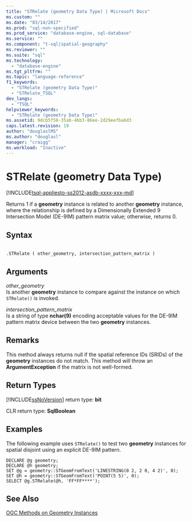 ```yaml
---
title: "STRelate (geometry Data Type) | Microsoft Docs"
ms.custom: ""
ms.date: "03/14/2017"
ms.prod: "sql-non-specified"
ms.prod_service: "database-engine, sql-database"
ms.service: ""
ms.component: "t-sql|spatial-geography"
ms.reviewer: ""
ms.suite: "sql"
ms.technology: 
  - "database-engine"
ms.tgt_pltfrm: ""
ms.topic: "language-reference"
f1_keywords: 
  - "STRelate (geometry Data Type)"
  - "STRelate_TSQL"
dev_langs: 
  - "TSQL"
helpviewer_keywords: 
  - "STRelate (geometry Data Type)"
ms.assetid: 9dcb5f58-35ab-4bb3-86ee-2d29eefba6d3
caps.latest.revision: 19
author: "douglaslMS"
ms.author: "douglasl"
manager: "craigg"
ms.workload: "Inactive"
---
```

# STRelate (geometry Data Type)
[!INCLUDE[tsql-appliesto-ss2012-asdb-xxxx-xxx-md](../../includes/tsql-appliesto-ss2012-asdb-xxxx-xxx-md.md)]

  Returns 1 if a **geometry** instance is related to another **geometry** instance, where the relationship is defined by a Dimensionally Extended 9 Intersection Model (DE-9IM) pattern matrix value; otherwise, returns 0.  
  
## Syntax  
  
```  
  
.STRelate ( other_geometry, intersection_pattern_matrix )  
```  
  
## Arguments  
 *other_geometry*  
 Is another **geometry** instance to compare against the instance on which `STRelate()` is invoked.  
  
 *intersection_pattern_matrix*  
 Is a string of type **nchar(9)** encoding acceptable values for the DE-9IM pattern matrix device between the two **geometry** instances.  
  
## Remarks  
 This method always returns null if the spatial reference IDs (SRIDs) of the **geometry** instances do not match. This method will throw an **ArgumentException** if the matrix is not well-formed.  
  
## Return Types  
 [!INCLUDE[ssNoVersion](../../includes/ssnoversion-md.md)] return type: **bit**  
  
 CLR return type: **SqlBoolean**  
  
## Examples  
 The following example uses `STRelate()` to test two **geometry** instances for spatial disjoint using an explicit DE-9IM pattern.  
  
```  
DECLARE @g geometry;  
DECLARE @h geometry;  
SET @g = geometry::STGeomFromText('LINESTRING(0 2, 2 0, 4 2)', 0);  
SET @h = geometry::STGeomFromText('POINT(5 5)', 0);  
SELECT @g.STRelate(@h, 'FF*FF****');  
```  
  
## See Also  
 [OGC Methods on Geometry Instances](../../t-sql/spatial-geometry/ogc-methods-on-geometry-instances.md)  
  
  
